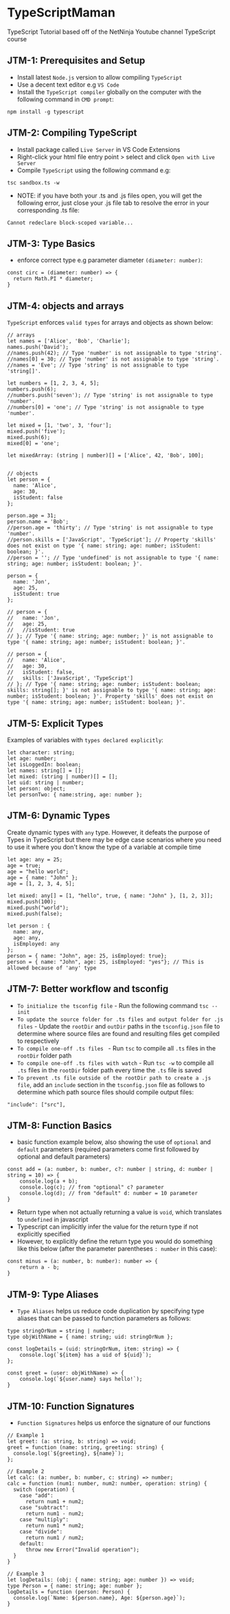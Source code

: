 # TypeScriptMaman
TypeScript Tutorial based off of the NetNinja Youtube channel TypeScript course

## JTM-1: Prerequisites and Setup
-  Install latest `Node.js` version to allow compiling `TypeScript`
-  Use a decent text editor e.g `VS Code`
-  Install the `TypeScript compiler` globally on the computer with the following command in `CMD prompt`:

`npm install -g typescript`

## JTM-2: Compiling TypeScript
- Install package called `Live Server` in VS Code Extensions
- Right-click your html file entry point > select and click `Open with Live Server`
- Compile `TypeScript` using the following command e.g:

`tsc sandbox.ts -w`

- NOTE: if you have both your .ts and .js files open, you will get the following error, just close your .js file tab to resolve the error in your corresponding .ts file:

`Cannot redeclare block-scoped variable...`

## JTM-3: Type Basics
- enforce correct type e.g parameter diameter `(diameter: number)`:
```
const circ = (diameter: number) => {
  return Math.PI * diameter;
}
```

## JTM-4: objects and arrays
`TypeScript` enforces `valid types` for arrays and objects as shown below:
```
// arrays
let names = ['Alice', 'Bob', 'Charlie'];
names.push('David');
//names.push(42); // Type 'number' is not assignable to type 'string'.
//names[0] = 30; // Type 'number' is not assignable to type 'string'.
//names = 'Eve'; // Type 'string' is not assignable to type 'string[]'.

let numbers = [1, 2, 3, 4, 5];
numbers.push(6);
//numbers.push('seven'); // Type 'string' is not assignable to type 'number'.
//numbers[0] = 'one'; // Type 'string' is not assignable to type 'number'.

let mixed = [1, 'two', 3, 'four'];
mixed.push('five');
mixed.push(6);
mixed[0] = 'one';

let mixedArray: (string | number)[] = ['Alice', 42, 'Bob', 100];


// objects
let person = {
  name: 'Alice',
  age: 30,
  isStudent: false
};

person.age = 31;
person.name = 'Bob';
//person.age = 'thirty'; // Type 'string' is not assignable to type 'number'.
//person.skills = ['JavaScript', 'TypeScript']; // Property 'skills' does not exist on type '{ name: string; age: number; isStudent: boolean; }'.
//person = ''; // Type 'undefined' is not assignable to type '{ name: string; age: number; isStudent: boolean; }'.

person = {
  name: 'Jon',
  age: 25,
  isStudent: true
};

// person = {
//   name: 'Jon',
//   age: 25,
//   //isStudent: true
// }; // Type '{ name: string; age: number; }' is not assignable to type '{ name: string; age: number; isStudent: boolean; }'.

// person = {
//   name: 'Alice',
//   age: 30,
//   isStudent: false,
//   skills: ['JavaScript', 'TypeScript']
// }; // Type '{ name: string; age: number; isStudent: boolean; skills: string[]; }' is not assignable to type '{ name: string; age: number; isStudent: boolean; }'. Property 'skills' does not exist on type '{ name: string; age: number; isStudent: boolean; }'.
```

## JTM-5: Explicit Types
Examples of variables with `types declared explicitly`:
```
let character: string;
let age: number;
let isLoggedIn: boolean;
let names: string[] = [];
let mixed: (string | number)[] = []; 
let uid: string | number;
let person: object;
let personTwo: { name:string, age: number }; 
```

## JTM-6: Dynamic Types
Create dynamic types with `any` type. However, it defeats the purpose of Types in TypeScript but there may be edge case scenarios where you need to use it where you don't know the type of a variable at compile time
```
let age: any = 25;
age = true;
age = "hello world";
age = { name: "John" };
age = [1, 2, 3, 4, 5];

let mixed: any[] = [1, "hello", true, { name: "John" }, [1, 2, 3]];
mixed.push(100);
mixed.push("world");
mixed.push(false);

let person : {
  name: any,
  age: any,
  isEmployed: any
};
person = { name: "John", age: 25, isEmployed: true};
person = { name: "John", age: 25, isEmployed: "yes"}; // This is allowed because of 'any' type
```

## JTM-7: Better workflow and tsconfig
- `To initialize the tsconfig file` - Run the following command `tsc --init` 
- `To update the source folder for .ts files and output folder for .js files` - Update the `rootDir` and `outDir` paths in the `tsconfig.json` file to determine where source files are found and resulting files get compiled to respectively
- `To compile one-off .ts files ` - Run `tsc` to compile all `.ts` files in the `rootDir` folder path
- `To compile one-off .ts files with watch` - Run `tsc -w` to compile all `.ts` files in the `rootDir` folder path every time the `.ts` file is saved
- `To prevent .ts file outside of the rootDir path to create a .js file`, add an `include` section in the `tsconfig.json` file as follows to determine which path source files should compile output files:
```
"include": ["src"],
```

## JTM-8: Function Basics
- basic function example below, also showing the use of `optional` and `default` parameters (required parameters come first followed by optional and default parameters)
```
const add = (a: number, b: number, c?: number | string, d: number | string = 10) => {
    console.log(a + b);
    console.log(c); // from "optional" c? parameter
    console.log(d); // from "default" d: number = 10 parameter
}
```
- Return type when not actually returning a value is `void`, which translates to `undefined` in javascript
- Typescript can implicitly infer the value for the return type if not explicitly specified
- However, to explicitly define the return type you would do something like this below (after the parameter parentheses `: number` in this case):
```
const minus = (a: number, b: number): number => {
    return a - b;
}
```

## JTM-9: Type Aliases
- `Type Aliases` helps us reduce code duplication by specifying type aliases that can be passed to function parameters as follows:
```
type stringOrNum = string | number;
type objWithName = { name: string; uid: stringOrNum };

const logDetails = (uid: stringOrNum, item: string) => {
    console.log(`${item} has a uid of ${uid}`);
};

const greet = (user: objWithName) => {
    console.log(`${user.name} says hello!`);
}
```

## JTM-10: Function Signatures
- `Function Signatures` helps us enforce the signature of our functions
```
// Example 1
let greet: (a: string, b: string) => void;
greet = function (name: string, greeting: string) {
  console.log(`${greeting}, ${name}`);
};

// Example 2
let calc: (a: number, b: number, c: string) => number;
calc = function (num1: number, num2: number, operation: string) {
  switch (operation) {
    case "add":
      return num1 + num2;
    case "subtract":
      return num1 - num2;
    case "multiply":
      return num1 * num2;
    case "divide":
      return num1 / num2;
    default:
      throw new Error("Invalid operation");
  }
}

// Example 3
let logDetails: (obj: { name: string; age: number }) => void;
type Person = { name: string; age: number };
logDetails = function (person: Person) {
  console.log(`Name: ${person.name}, Age: ${person.age}`);
}
```
